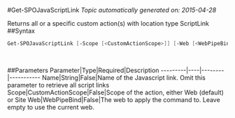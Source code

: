 #Get-SPOJavaScriptLink
*Topic automatically generated on: 2015-04-28*

Returns all or a specific custom action(s) with location type ScriptLink
##Syntax
```powershell
Get-SPOJavaScriptLink [-Scope [<CustomActionScope>]] [-Web [<WebPipeBind>]] [-Name [<String>]]
```
&nbsp;

##Parameters
Parameter|Type|Required|Description
---------|----|--------|-----------
Name|String|False|Name of the Javascript link. Omit this parameter to retrieve all script links
Scope|CustomActionScope|False|Scope of the action, either Web (default) or Site
Web|WebPipeBind|False|The web to apply the command to. Leave empty to use the current web.
